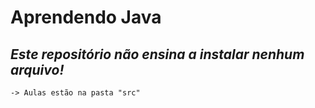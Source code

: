 # Aprendendo Java
## *Este repositório não ensina a instalar nenhum arquivo!*
    -> Aulas estão na pasta "src"
